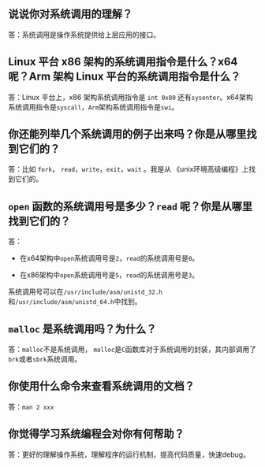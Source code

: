 
## 说说你对系统调用的理解？

答：系统调用是操作系统提供给上层应用的接口。

## Linux 平台 x86 架构的系统调用指令是什么？x64 呢？Arm 架构 Linux 平台的系统调用指令是什么？

答：Linux 平台上，x86 架构系统调用指令是 `int 0x80` 还有`sysenter`。x64架构系统调用指令是`syscall`，`Arm`架构系统调用指令是`swi`。

## 你还能列举几个系统调用的例子出来吗？你是从哪里找到它们的？

答：比如 `fork`， `read`，`write`，`exit`，`wait` 。我是从 《unix环境高级编程》上找到它们的。

## `open` 函数的系统调用号是多少？`read` 呢？你是从哪里找到它们的？

答：
- 在x64架构中`open`系统调用号是`2`，`read`的系统调用号是`0`。

- 在x86架构中`open`系统调用号是`5`，`read`的系统调用号是`3`。

系统调用号可以在`/usr/include/asm/unistd_32.h`和`/usr/include/asm/unistd_64.h`中找到。


## `malloc` 是系统调用吗？为什么？

答：`malloc`不是系统调用， `malloc`是`C`函数库对于系统调用的封装，其内部调用了`brk`或者`sbrk`系统调用。

## 你使用什么命令来查看系统调用的文档？

答：`man 2 xxx`

## 你觉得学习系统编程会对你有何帮助？

答：更好的理解操作系统，理解程序的运行机制，提高代码质量，快速debug。